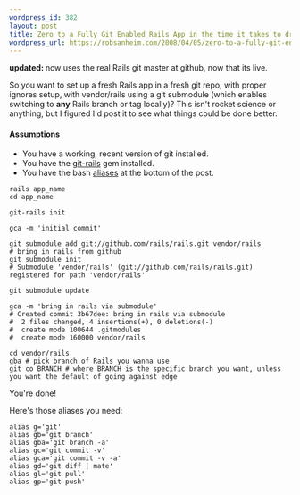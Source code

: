 ```yaml
--- 
wordpress_id: 382
layout: post
title: Zero to a Fully Git Enabled Rails App in the time it takes to drink an espresso
wordpress_url: https://robsanheim.com/2008/04/05/zero-to-a-fully-git-enabled-rails-app-in-the-time-it-takes-to-drink/
---
```

<strong>updated: </strong> now uses the real Rails git master at github, now that its live.

So you want to set up a fresh Rails app in a fresh git repo, with proper ignores setup, with vendor/rails using a git submodule (which enables switching to <strong>any</strong> Rails branch or tag locally)?   This isn't rocket science or anything, but I figured I'd post it to see what things could be done better.

<h4>Assumptions</h4>
<ul>
	<li>You have a working, recent version of git installed.</li>
	<li>You have the <a href="https://blog.nanorails.com/git-rails">git-rails</a> gem installed.</li>
	<li>You have the bash <a href="#aliases">aliases</a> at the bottom of the post.</li>
</ul>

```shell
rails app_name
cd app_name

git-rails init

gca -m 'initial commit'

git submodule add git://github.com/rails/rails.git vendor/rails
# bring in rails from github
git submodule init
# Submodule 'vendor/rails' (git://github.com/rails/rails.git) registered for path 'vendor/rails'

git submodule update

gca -m 'bring in rails via submodule'
# Created commit 3b67dee: bring in rails via submodule
#  2 files changed, 4 insertions(+), 0 deletions(-)
#  create mode 100644 .gitmodules
#  create mode 160000 vendor/rails

cd vendor/rails
gba # pick branch of Rails you wanna use
git co BRANCH # where BRANCH is the specific branch you want, unless you want the default of going against edge
```

You're done!

<span id="aliases">Here's those aliases you need:</span>

```
alias g='git'
alias gb='git branch'
alias gba='git branch -a'
alias gc='git commit -v'
alias gca='git commit -v -a'
alias gd='git diff | mate'
alias gl='git pull'
alias gp='git push'
```
